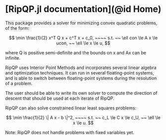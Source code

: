 # [RipQP.jl documentation](@id Home)

This package provides a solver for minimizing convex quadratic problems, of the form:

```math
    \min \frac{1}{2} x^T Q x + c^T x + c_0, ~~~~ s.t. ~~ \ell con \le A x \le ucon, ~~ \ell \le x \le u, 
```

where Q is positive semi-definite and the bounds on x and Ax can be infinite.

RipQP uses Interior Point Methods and incorporates several linear algebra and optimization techniques. 
It can run in several floating-point systems, and is able to switch between floating-point systems during the 
resolution of a problem.

The user should be able to write its own solver to compute the direction of descent that should be used 
at each iterate of RipQP.

RipQP can also solve constrained linear least squares problems:

```math
    \min \frac{1}{2} \| A x - b \|^2, ~~~~ s.t. ~~ c_L \le C x \le c_U, ~~ \ell \le x \le u. 
```

Note: RipQP does not handle problems with fixed variables yet.